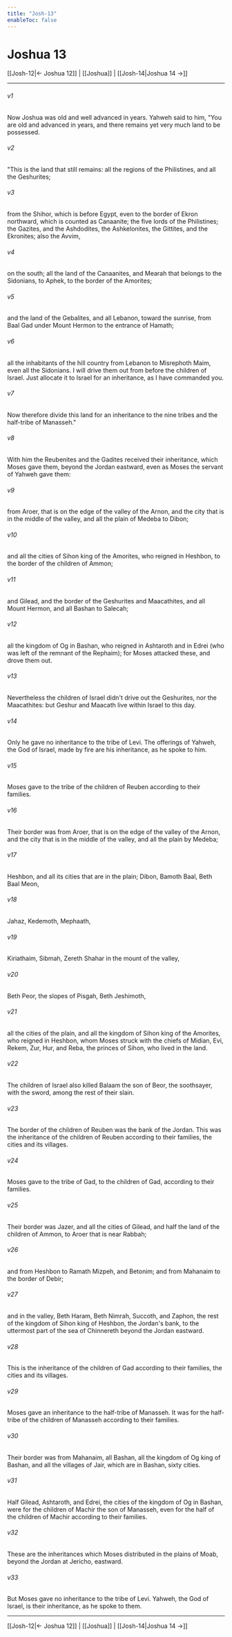 ```yaml
---
title: "Josh-13"
enableToc: false
---
```

# Joshua 13

[[Josh-12|← Joshua 12]] | [[Joshua]] | [[Josh-14|Joshua 14 →]]
***



###### v1 
Now Joshua was old and well advanced in years. Yahweh said to him, "You are old and advanced in years, and there remains yet very much land to be possessed. 

###### v2 
"This is the land that still remains: all the regions of the Philistines, and all the Geshurites; 

###### v3 
from the Shihor, which is before Egypt, even to the border of Ekron northward, which is counted as Canaanite; the five lords of the Philistines; the Gazites, and the Ashdodites, the Ashkelonites, the Gittites, and the Ekronites; also the Avvim, 

###### v4 
on the south; all the land of the Canaanites, and Mearah that belongs to the Sidonians, to Aphek, to the border of the Amorites; 

###### v5 
and the land of the Gebalites, and all Lebanon, toward the sunrise, from Baal Gad under Mount Hermon to the entrance of Hamath; 

###### v6 
all the inhabitants of the hill country from Lebanon to Misrephoth Maim, even all the Sidonians. I will drive them out from before the children of Israel. Just allocate it to Israel for an inheritance, as I have commanded you. 

###### v7 
Now therefore divide this land for an inheritance to the nine tribes and the half-tribe of Manasseh." 

###### v8 
With him the Reubenites and the Gadites received their inheritance, which Moses gave them, beyond the Jordan eastward, even as Moses the servant of Yahweh gave them: 

###### v9 
from Aroer, that is on the edge of the valley of the Arnon, and the city that is in the middle of the valley, and all the plain of Medeba to Dibon; 

###### v10 
and all the cities of Sihon king of the Amorites, who reigned in Heshbon, to the border of the children of Ammon; 

###### v11 
and Gilead, and the border of the Geshurites and Maacathites, and all Mount Hermon, and all Bashan to Salecah; 

###### v12 
all the kingdom of Og in Bashan, who reigned in Ashtaroth and in Edrei (who was left of the remnant of the Rephaim); for Moses attacked these, and drove them out. 

###### v13 
Nevertheless the children of Israel didn't drive out the Geshurites, nor the Maacathites: but Geshur and Maacath live within Israel to this day. 

###### v14 
Only he gave no inheritance to the tribe of Levi. The offerings of Yahweh, the God of Israel, made by fire are his inheritance, as he spoke to him. 

###### v15 
Moses gave to the tribe of the children of Reuben according to their families. 

###### v16 
Their border was from Aroer, that is on the edge of the valley of the Arnon, and the city that is in the middle of the valley, and all the plain by Medeba; 

###### v17 
Heshbon, and all its cities that are in the plain; Dibon, Bamoth Baal, Beth Baal Meon, 

###### v18 
Jahaz, Kedemoth, Mephaath, 

###### v19 
Kiriathaim, Sibmah, Zereth Shahar in the mount of the valley, 

###### v20 
Beth Peor, the slopes of Pisgah, Beth Jeshimoth, 

###### v21 
all the cities of the plain, and all the kingdom of Sihon king of the Amorites, who reigned in Heshbon, whom Moses struck with the chiefs of Midian, Evi, Rekem, Zur, Hur, and Reba, the princes of Sihon, who lived in the land. 

###### v22 
The children of Israel also killed Balaam the son of Beor, the soothsayer, with the sword, among the rest of their slain. 

###### v23 
The border of the children of Reuben was the bank of the Jordan. This was the inheritance of the children of Reuben according to their families, the cities and its villages. 

###### v24 
Moses gave to the tribe of Gad, to the children of Gad, according to their families. 

###### v25 
Their border was Jazer, and all the cities of Gilead, and half the land of the children of Ammon, to Aroer that is near Rabbah; 

###### v26 
and from Heshbon to Ramath Mizpeh, and Betonim; and from Mahanaim to the border of Debir; 

###### v27 
and in the valley, Beth Haram, Beth Nimrah, Succoth, and Zaphon, the rest of the kingdom of Sihon king of Heshbon, the Jordan's bank, to the uttermost part of the sea of Chinnereth beyond the Jordan eastward. 

###### v28 
This is the inheritance of the children of Gad according to their families, the cities and its villages. 

###### v29 
Moses gave an inheritance to the half-tribe of Manasseh. It was for the half-tribe of the children of Manasseh according to their families. 

###### v30 
Their border was from Mahanaim, all Bashan, all the kingdom of Og king of Bashan, and all the villages of Jair, which are in Bashan, sixty cities. 

###### v31 
Half Gilead, Ashtaroth, and Edrei, the cities of the kingdom of Og in Bashan, were for the children of Machir the son of Manasseh, even for the half of the children of Machir according to their families. 

###### v32 
These are the inheritances which Moses distributed in the plains of Moab, beyond the Jordan at Jericho, eastward. 

###### v33 
But Moses gave no inheritance to the tribe of Levi. Yahweh, the God of Israel, is their inheritance, as he spoke to them.

***
[[Josh-12|← Joshua 12]] | [[Joshua]] | [[Josh-14|Joshua 14 →]]
